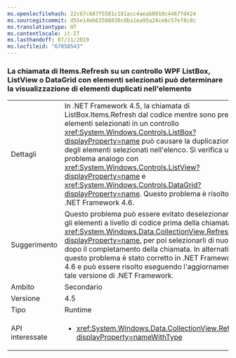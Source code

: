 ```yaml
---
ms.openlocfilehash: 22c67c687f5581c181acc4aeab8910c4467fd424
ms.sourcegitcommit: d55e14eb63588830c0ba1ea95a24ce6c57ef8c8c
ms.translationtype: HT
ms.contentlocale: it-IT
ms.lasthandoff: 07/11/2019
ms.locfileid: "67858543"
---
```

### <a name="calling-itemsrefresh-on-a-wpf-listbox-listview-or-datagrid-with-items-selected-can-cause-duplicate-items-to-appear-in-the-element"></a>La chiamata di Items.Refresh su un controllo WPF ListBox, ListView o DataGrid con elementi selezionati può determinare la visualizzazione di elementi duplicati nell'elemento

|   |   |
|---|---|
|Dettagli|In .NET Framework 4.5, la chiamata di ListBox.Items.Refresh dal codice mentre sono presenti elementi selezionati in un controllo <xref:System.Windows.Controls.ListBox?displayProperty=name> può causare la duplicazione degli elementi selezionati nell'elenco. Si verifica un problema analogo con <xref:System.Windows.Controls.ListView?displayProperty=name> e <xref:System.Windows.Controls.DataGrid?displayProperty=name>. Questo problema è risolto in .NET Framework 4.6.|
|Suggerimento|Questo problema può essere evitato deselezionando gli elementi a livello di codice prima della chiamata di <xref:System.Windows.Data.CollectionView.Refresh?displayProperty=name>, per poi selezionarli di nuovo dopo il completamento della chiamata. In alternativa, questo problema è stato corretto in .NET Framework 4.6 e può essere risolto eseguendo l'aggiornamento a tale versione di .NET Framework.|
|Ambito|Secondario|
|Versione|4.5|
|Tipo|Runtime|
|API interessate|<ul><li><xref:System.Windows.Data.CollectionView.Refresh?displayProperty=nameWithType></li></ul>|

